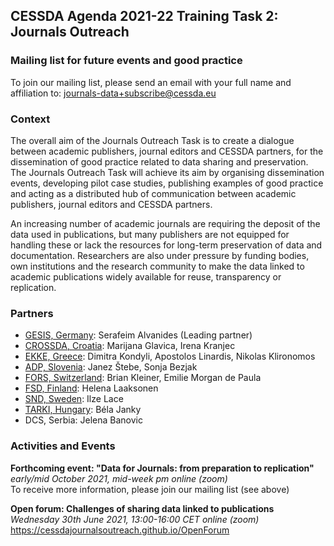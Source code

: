 ## CESSDA Agenda 2021-22 Training Task 2: Journals Outreach

### Mailing list for future events and good practice
To join our mailing list, please send an email with your full name and affiliation to: journals-data+subscribe@cessda.eu

### Context
The overall aim of the Journals Outreach Task is to create a dialogue between academic publishers, journal editors and CESSDA partners, for the dissemination of good practice related to data sharing and preservation. The Journals Outreach Task will achieve its aim by organising dissemination events, developing  pilot case studies, publishing examples of good practice and acting as a distributed hub of communication between academic publishers, journal editors and CESSDA partners.

An increasing number of academic journals are requiring the deposit of the data used in publications, but many publishers are not equipped for handling these or lack the resources for long-term preservation of data and documentation. Researchers are also under pressure by funding bodies, own institutions and the research community to make the data linked to academic publications widely available for reuse, transparency or replication.

### Partners
- [GESIS, Germany](https://www.gesis.org/en/institute/departments/data-services-for-the-social-sciences): Serafeim Alvanides (Leading partner) <br>
- [CROSSDA, Croatia](https://www.crossda.hr): Marijana Glavica, Irena Kranjec <br>
- [EKKE, Greece](https://www.ekke.gr/en): Dimitra Kondyli, Apostolos Linardis, Nikolas Klironomos <br>
- [ADP, Slovenia](https://www.adp.fdv.uni-lj.si/eng/): Janez Štebe, Sonja Bezjak <br>
- [FORS, Switzerland](https://forscenter.ch): Brian Kleiner, Emilie Morgan de Paula <br>
- [FSD, Finland](https://www.fsd.tuni.fi/en/services): Helena Laaksonen <br>
- [SND, Sweden](https://snd.gu.se/en): Ilze Lace <br>
- [TARKI, Hungary](https://adatbank.tarki.hu/en): Béla Janky <br>
- DCS, Serbia: Jelena Banovic <br>

### Activities and Events
**Forthcoming event: "Data for Journals: from preparation to replication"** <br>
_early/mid October 2021, mid-week pm online (zoom)_ <br>
To receive more information, please join our mailing list (see above) <br>

**Open forum: Challenges of sharing data linked to publications** <br>
_Wednesday 30th June 2021, 13:00-16:00 CET online (zoom)_ <br>
<a href="https://cessdajournalsoutreach.github.io/OpenForum" target="_blank">https://cessdajournalsoutreach.github.io/OpenForum</a>
<br>

<!--
```markdown
# Header 1
## Header 2
### Header 3
- Bulleted
- List
1. Numbered
2. List
**Bold** and _Italic_ and `Code` text
[Link](url) and ![Image](src)
```

For more details see [GitHub Flavored Markdown](https://guides.github.com/features/mastering-markdown/).

### Jekyll Themes
Your Pages site will use the layout and styles from the Jekyll theme you have selected in your [repository settings](https://github.com/pmarsceill/test-jtd/settings). The name of this theme is saved in the Jekyll `_config.yml` configuration file.

### Support or Contact
Having trouble with Pages? Check out our [documentation](https://help.github.com/categories/github-pages-basics/) or [contact support](https://github.com/contact) and we’ll help you sort it out.
-->

